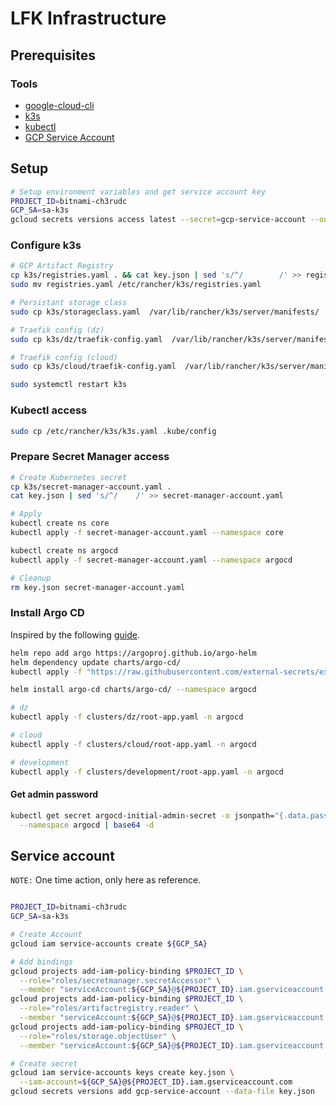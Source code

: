 # LFK Infrastructure

## Prerequisites

### Tools

* [google-cloud-cli](https://cloud.google.com/sdk/docs/install)
* [k3s](https://docs.k3s.io/quick-start)
* [kubectl](https://kubernetes.io/docs/tasks/tools/#kubectl)
* [GCP Service Account](#service-account)

## Setup

```bash
# Setup environment variables and get service account key
PROJECT_ID=bitnami-ch3rudc
GCP_SA=sa-k3s
gcloud secrets versions access latest --secret=gcp-service-account --out-file key.json
```

### Configure k3s

```bash
# GCP Artifact Registry
cp k3s/registries.yaml . && cat key.json | sed 's/^/        /' >> registries.yaml
sudo mv registries.yaml /etc/rancher/k3s/registries.yaml

# Persistant storage class
sudo cp k3s/storageclass.yaml  /var/lib/rancher/k3s/server/manifests/

# Traefik config (dz)
sudo cp k3s/dz/traefik-config.yaml  /var/lib/rancher/k3s/server/manifests/

# Traefik config (cloud)
sudo cp k3s/cloud/traefik-config.yaml  /var/lib/rancher/k3s/server/manifests/

sudo systemctl restart k3s
```

### Kubectl access

```bash
sudo cp /etc/rancher/k3s/k3s.yaml .kube/config

```

### Prepare Secret Manager access

```bash
# Create Kubernetes secret
cp k3s/secret-manager-account.yaml .
cat key.json | sed 's/^/    /' >> secret-manager-account.yaml

# Apply
kubectl create ns core
kubectl apply -f secret-manager-account.yaml --namespace core

kubectl create ns argocd
kubectl apply -f secret-manager-account.yaml --namespace argocd

# Cleanup
rm key.json secret-manager-account.yaml
```

### Install Argo CD

Inspired by the following [guide](https://www.arthurkoziel.com/setting-up-argocd-with-helm/).

```bash
helm repo add argo https://argoproj.github.io/argo-helm
helm dependency update charts/argo-cd/
kubectl apply -f "https://raw.githubusercontent.com/external-secrets/external-secrets/main/deploy/crds/bundle.yaml" --server-side

helm install argo-cd charts/argo-cd/ --namespace argocd

# dz
kubectl apply -f clusters/dz/root-app.yaml -n argocd

# cloud
kubectl apply -f clusters/cloud/root-app.yaml -n argocd

# development
kubectl apply -f clusters/development/root-app.yaml -n argocd
```

#### Get admin password

```bash
kubectl get secret argocd-initial-admin-secret -o jsonpath="{.data.password}" \
  --namespace argocd | base64 -d
```

## Service account

`NOTE:` One time action, only here as reference.

```bash

PROJECT_ID=bitnami-ch3rudc
GCP_SA=sa-k3s

# Create Account
gcloud iam service-accounts create ${GCP_SA}

# Add bindings
gcloud projects add-iam-policy-binding $PROJECT_ID \
  --role="roles/secretmanager.secretAccessor" \
  --member "serviceAccount:${GCP_SA}@${PROJECT_ID}.iam.gserviceaccount.com"
gcloud projects add-iam-policy-binding $PROJECT_ID \
  --role="roles/artifactregistry.reader" \
  --member "serviceAccount:${GCP_SA}@${PROJECT_ID}.iam.gserviceaccount.com"
gcloud projects add-iam-policy-binding $PROJECT_ID \
  --role="roles/storage.objectUser" \
  --member "serviceAccount:${GCP_SA}@${PROJECT_ID}.iam.gserviceaccount.com"

# Create secret
gcloud iam service-accounts keys create key.json \
  --iam-account=${GCP_SA}@${PROJECT_ID}.iam.gserviceaccount.com
gcloud secrets versions add gcp-service-account --data-file key.json
```
